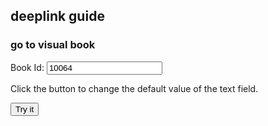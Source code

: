 ## deeplink guide

### go to visual book
<!DOCTYPE html>
<html>
<body>
Book Id: <input type="text" id="bookid" value="10064">
<p>Click the button to change the default value of the text field.</p>
<button type="button" onclick="myFunction()">Try it</button>
<script>
function myFunction() {
  let deeplinkurl = "chapter://?type=1&storytype=1&bookid=" + document.getElementById("bookid") + "&bottomid=0"
  console.log(deeplinkurl)
  window.open(deeplinkurl,"_system")
}
</script>
</body>
</html>
